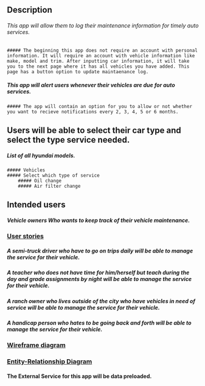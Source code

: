## Description
###### This app will allow them to log their maintenance information for timely auto services.
	##### The beginning this app does not require an account with personal information. It will require an account with vehicle information like make, model and trim. After inputting car information, it will take you to the next page where it has all vehicles you have added. This page has a button option to update maintaenance log.
##### This app will alert users whenever their vehicles are due for auto services.
	##### The app will contain an option for you to allow or not whether you want to recieve notifications every 2, 3, 4, 5 or 6 months.


## Users will be able to select their car type and select the type service needed. 

##### List of all hyundai models. 
	##### Vehicles	
	##### Select which type of service
		##### Oil change
		##### Air filter change

## Intended users
##### Vehicle owners Who wants to keep track of their vehicle maintenance.

### [User stories](user-stories.md)

##### A semi-truck driver who have to go on trips daily will be able to manage the service for their vehicle.

##### A teacher who does not have time for him/herself but teach during the day and grade assignments by night will be able to manage the service for their vehicle.

##### A ranch owner who lives outside of the city who have vehicles in need of service will be able to manage the service for their vehicle.

##### A handicap person who hates to be going back and forth will be able to manage the service for their vehicle.

### [Wireframe diagram](wireframe.md)

### [Entity-Relationship Diagram](erd.md)

#### The External Service for this app will be data preloaded.






